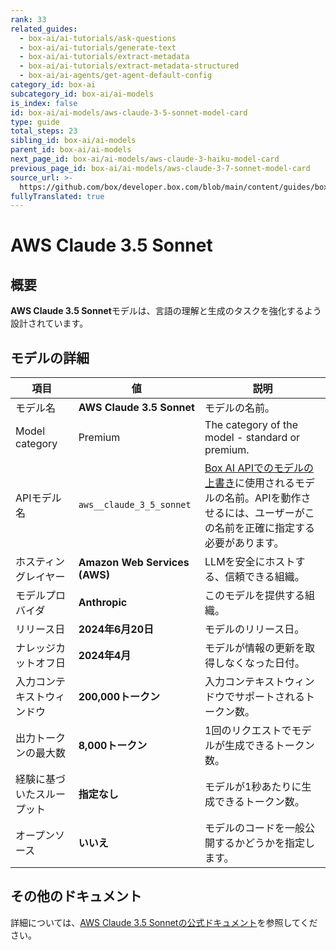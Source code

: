 ```yaml
---
rank: 33
related_guides:
  - box-ai/ai-tutorials/ask-questions
  - box-ai/ai-tutorials/generate-text
  - box-ai/ai-tutorials/extract-metadata
  - box-ai/ai-tutorials/extract-metadata-structured
  - box-ai/ai-agents/get-agent-default-config
category_id: box-ai
subcategory_id: box-ai/ai-models
is_index: false
id: box-ai/ai-models/aws-claude-3-5-sonnet-model-card
type: guide
total_steps: 23
sibling_id: box-ai/ai-models
parent_id: box-ai/ai-models
next_page_id: box-ai/ai-models/aws-claude-3-haiku-model-card
previous_page_id: box-ai/ai-models/aws-claude-3-7-sonnet-model-card
source_url: >-
  https://github.com/box/developer.box.com/blob/main/content/guides/box-ai/ai-models/aws-claude-3-5-sonnet-model-card.md
fullyTranslated: true
---
```

# AWS Claude 3.5 Sonnet

## 概要

**AWS Claude 3.5 Sonnet**モデルは、言語の理解と生成のタスクを強化するよう設計されています。

## モデルの詳細

| 項目             | 値                             | 説明                                                                                 |
| -------------- | ----------------------------- | ---------------------------------------------------------------------------------- |
| モデル名           | **AWS Claude 3.5 Sonnet**     | モデルの名前。                                                                            |
| Model category | Premium                       | The category of the model - standard or premium.                                   |
| APIモデル名        | `aws__claude_3_5_sonnet`      | [Box AI APIでのモデルの上書き][overrides]に使用されるモデルの名前。APIを動作させるには、ユーザーがこの名前を正確に指定する必要があります。 |
| ホスティングレイヤー     | **Amazon Web Services (AWS)** | LLMを安全にホストする、信頼できる組織。                                                              |
| モデルプロバイダ       | **Anthropic**                 | このモデルを提供する組織。                                                                      |
| リリース日          | **2024年6月20日**                | モデルのリリース日。                                                                         |
| ナレッジカットオフ日     | **2024年4月**                   | モデルが情報の更新を取得しなくなった日付。                                                              |
| 入力コンテキストウィンドウ  | **200,000トークン**               | 入力コンテキストウィンドウでサポートされるトークン数。                                                        |
| 出力トークンの最大数     | **8,000トークン**                 | 1回のリクエストでモデルが生成できるトークン数。                                                           |
| 経験に基づいたスループット  | **指定なし**                      | モデルが1秒あたりに生成できるトークン数。                                                              |
| オープンソース        | **いいえ**                       | モデルのコードを一般公開するかどうかを指定します。                                                          |

## その他のドキュメント

詳細については、[AWS Claude 3.5 Sonnetの公式ドキュメント][aws-claude]を参照してください。

[aws-claude]: https://aws.amazon.com/bedrock/claude/

[overrides]: g://box-ai/ai-agents/ai-agent-overrides
